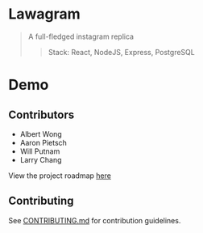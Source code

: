 # Lawagram

> A full-fledged instagram replica
>> Stack: React, NodeJS, Express, PostgreSQL

# Demo


## Contributors

  - Albert Wong
  - Aaron Pietsch
  - Will Putnam
  - Larry Chang

View the project roadmap [here](https://github.com/lawa-ig/lawa-ig/wiki/Insta-Product-Roadmap)

## Contributing

See [CONTRIBUTING.md](CONTRIBUTING.md) for contribution guidelines.

